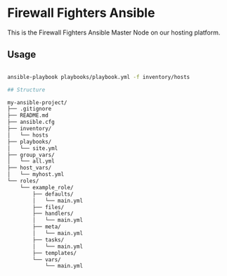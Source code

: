 # Firewall Fighters Ansible

This is the Firewall Fighters Ansible Master Node on our hosting platform.

## Usage

```bash

ansible-playbook playbooks/playbook.yml -f inventory/hosts

## Structure

my-ansible-project/
├── .gitignore
├── README.md
├── ansible.cfg
├── inventory/
│   └── hosts
├── playbooks/
│   └── site.yml
├── group_vars/
│   └── all.yml
├── host_vars/
│   └── myhost.yml
└── roles/
    └── example_role/
        ├── defaults/
        │   └── main.yml
        ├── files/
        ├── handlers/
        │   └── main.yml
        ├── meta/
        │   └── main.yml
        ├── tasks/
        │   └── main.yml
        ├── templates/
        └── vars/
            └── main.yml
